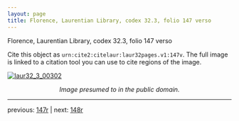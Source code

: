 ```yaml
---
layout: page
title: Florence, Laurentian Library, codex 32.3, folio 147 verso
---
```


Florence, Laurentian Library, codex 32.3, folio 147 verso

Cite this object as `urn:cite2:citelaur:laur32pages.v1:147v`.  The full image is linked to a citation tool you can use to cite regions of the image.

[![laur32_3_00302](http://www.homermultitext.org/iipsrv?IIIF=/project/homer/pyramidal/deepzoom/citelaur/laur32imgs/v1/laur32_3_00302.tif/full/800,/0/default.jpg)](http://www.homermultitext.org/ict2/?urn=urn:cite2:citelaur:laur32imgs.v1:laur32_3_00302) 

<p style="text-align: center; font-style: italic;">Image presumed to in the public domain.</p>

---

previous: [147r](../147r/) | next: [148r](../148r/)